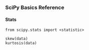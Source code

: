 ### SciPy Basics Reference

#### Stats
    from scipy.stats import <statistic>

    skew(data)
    kurtosis(data)
